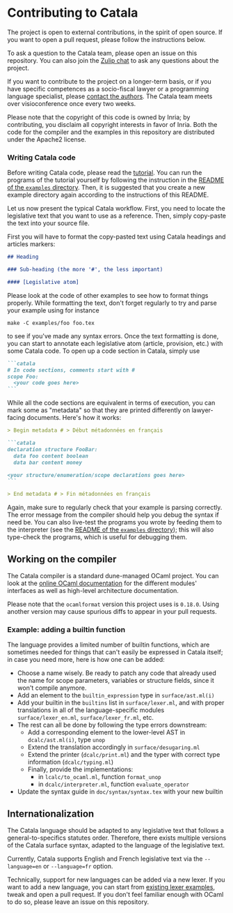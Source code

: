 # Contributing to Catala

The project is open to external contributions, in the spirit of open source.
If you want to open a pull request, please follow the instructions below.

To ask a question to the Catala team, please open an issue on this repository.
You can also join the [Zulip chat](https://zulip.catala-lang.org/) to ask
any questions about the project.

If you want to contribute to the project on a longer-term basis, or if you have
specific competences as a socio-fiscal lawyer or a programming language specialist,
please [contact the authors](mailto:contact@catala-lang.org).
The Catala team meets over visioconference once every two weeks.

Please note that the copyright of this code is owned by Inria;
by contributing, you disclaim all copyright interests in favor of Inria.
Both the code for the compiler and the examples in this repository are
distributed under the Apache2 license.

### Writing Catala code

Before writing Catala code, please read the
[tutorial](https://catala-lang.org/en/examples/tutorial). You can run the
programs of the tutorial yourself by following the instruction in the
[README of the `examples` directory](examples/README.md). Then, it is suggested
that you create a new example directory again according to the instructions of
this README.

Let us now present the typical Catala workflow. First, you need to locate
the legislative text that you want to use as a reference. Then, simply
copy-paste the text into your source file.

First you will have to format the copy-pasted text using Catala headings
and articles markers:

```markdown
## Heading

### Sub-heading (the more '#', the less important)

#### [Legislative atom]
```

Please look at the code of other examples to see how to format things properly.
While formatting the text, don't forget regularly to try and parse your example
using for instance

```
make -C examples/foo foo.tex
```

to see if you've made any syntax errors. Once the text formatting is done, you
can start to annotate each legislative atom (article, provision, etc.) with
some Catala code. To open up a code section in Catala, simply use

~~~markdown
```catala
# In code sections, comments start with #
scope Foo:
  <your code goes here>
```
~~~

While all the code sections are equivalent in terms of execution, you can
mark some as "metadata" so that they are printed differently on lawyer-facing
documents. Here's how it works:

~~~markdown
> Begin metadata # > Début métadonnées en français

```catala
declaration structure FooBar:
  data foo content boolean
  data bar content money

<your structure/enumeration/scope declarations goes here>
```

> End metadata # > Fin métadonnées en français
~~~

Again, make sure to regularly check that your example is parsing correctly. The error message from the compiler should help you debug the syntax if need be. You can also
live-test the programs you wrote by feeding them to the interpreter
(see the [README of the `examples` directory](examples/README.md)); this will
also type-check the programs, which is useful for debugging them.

## Working on the compiler

The Catala compiler is a standard dune-managed OCaml project.
You can look at the
[online OCaml documentation](https://catala-lang.org/ocaml_docs/) for the
different modules' interfaces as well as high-level architecture documentation.

Please note that the `ocamlformat` version this project uses is `0.18.0`.
Using another version may cause spurious diffs to appear in your pull requests.

### Example: adding a builtin function

The language provides a limited number of builtin functions, which are sometimes
needed for things that can't easily be expressed in Catala itself; in case you
need more, here is how one can be added:

- Choose a name wisely. Be ready to patch any code that already used the name
  for scope parameters, variables or structure fields, since it won't compile
  anymore.
- Add an element to the `builtin_expression` type in `surface/ast.ml(i)`
- Add your builtin in the `builtins` list in `surface/lexer.ml`, and with proper
  translations in all of the language-specific modules `surface/lexer_en.ml`,
  `surface/lexer_fr.ml`, etc.
- The rest can all be done by following the type errors downstream:
  - Add a corresponding element to the lower-level AST in `dcalc/ast.ml(i)`, type `unop`
  - Extend the translation accordingly in `surface/desugaring.ml`
  - Extend the printer (`dcalc/print.ml`) and the typer with correct type
    information (`dcalc/typing.ml`)
  - Finally, provide the implementations:
    - in `lcalc/to_ocaml.ml`, function `format_unop`
    - in `dcalc/interpreter.ml`, function `evaluate_operator`
- Update the syntax guide in `doc/syntax/syntax.tex` with your new builtin

## Internationalization

The Catala language should be adapted to any legislative text that follows a
general-to-specifics statutes order. Therefore, there exists multiple versions
of the Catala surface syntax, adapted to the language of the legislative text.

Currently, Catala supports English and French legislative text via the
`--language=en` or `--language=fr` option.

Technically, support for new languages can be added via a new lexer. If you want
to add a new language, you can start from
[existing lexer examples](src/catala/catala_surface/lexer_fr.ml), tweak and open
a pull request. If you don't feel familiar enough with OCaml to do so, please
leave an issue on this repository.
